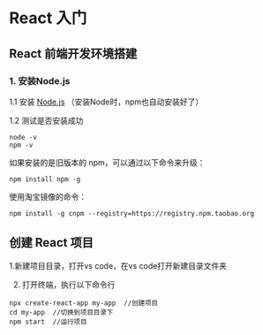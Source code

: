 # React 入门

## React 前端开发环境搭建 

### 1. 安装Node.js 

1.1 安装 [Node.js](https://nodejs.org/en/) （安装Node时，npm也自动安装好了） 

1.2 测试是否安装成功

```text
node -v
npm -v
```

如果安装的是旧版本的 npm，可以通过以下命令来升级： 

```text
npm install npm -g
```

使用淘宝镜像的命令： 

```text
npm install -g cnpm --registry=https://registry.npm.taobao.org
```

## 创建 React 项目

1.新建项目目录，打开vs code，在vs code打开新建目录文件夹

2. 打开终端，执行以下命令行

```text
npx create-react-app my-app  //创建项目
cd my-app  //切换到项目目录下
npm start  //运行项目
```



